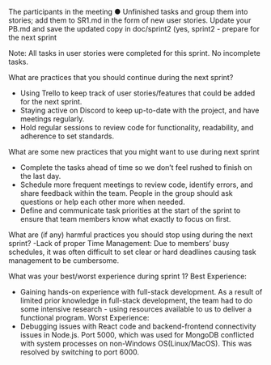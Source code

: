 
The participants in the meeting
 ● Unfinished tasks and group them into stories; add them to SR1.md in the form of new user 
stories. 
Update your PB.md and save the updated copy in doc/sprint2 (yes, sprint2 - prepare for the next sprint

Note: All tasks in user stories were completed for this sprint. No incomplete tasks.  

 What are practices that you should continue during the next sprint?
 
- Using Trello to keep track of user stories/features that could be added for the next sprint.
- Staying active on Discord to keep up-to-date with the project, and have meetings regularly.
- Hold regular sessions to review code for functionality, readability, and adherence to set standards.  

 What are some new practices that you might want to use during next sprint 

- Complete the tasks ahead of time so we don’t feel rushed to finish on the last day.
- Schedule more frequent meetings to review code, identify errors, and share feedback within the team. People in the group should ask questions or help each other more when needed.
- Define and communicate task priorities at the start of the sprint to ensure that team members know what exactly to focus on first. 

 What are (if any) harmful practices you should stop using during the next sprint?
-Lack of proper Time Management: Due to members’ busy schedules, it was often difficult to set clear or hard deadlines causing task management to be cumbersome. 

What was your best/worst experience during sprint 1?
Best Experience:
- Gaining hands-on experience with full-stack development. As a result of limited prior knowledge in full-stack development, the team had to do some intensive research - using resources available to us to deliver a functional program. 
Worst Experience: 
- Debugging issues with React code and backend-frontend connectivity issues in Node.js. Port 5000, which was used for MongoDB conflicted with system processes on non-Windows OS(Linux/MacOS). This was resolved by switching to port 6000. 
